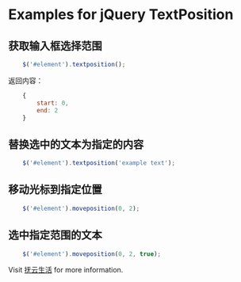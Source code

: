 # Examples for jQuery TextPosition

## 获取输入框选择范围

```js
	$('#element').textposition();
```

返回内容：

```js
	{
	    start: 0,
	    end: 2
	}
```

## 替换选中的文本为指定的内容

```js
	$('#element').textposition('example text');
```

## 移动光标到指定位置

```js
	$('#element').moveposition(0, 2);
```

## 选中指定范围的文本

```js
	$('#element').moveposition(0, 2, true);
```

Visit [抚云生活](http://www.ifuyun.com/ "抚云生活") for more information.
